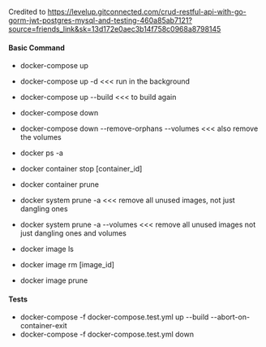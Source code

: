 Credited to https://levelup.gitconnected.com/crud-restful-api-with-go-gorm-jwt-postgres-mysql-and-testing-460a85ab7121?source=friends_link&sk=13d172e0aec3b14f758c0968a8798145

#### Basic Command

- docker-compose up
- docker-compose up -d <<< run in the background
- docker-compose up --build <<< to build again
- docker-compose down
- docker-compose down --remove-orphans --volumes <<< also remove the volumes

- docker ps -a
- docker container stop [container_id]
- docker container prune
- docker system prune -a <<< remove all unused images, not just dangling ones
- docker system prune -a --volumes <<< remove all unused images not just dangling ones and volumes

- docker image ls
- docker image rm [image_id]
- docker image prune

#### Tests

- docker-compose -f docker-compose.test.yml up --build --abort-on-container-exit
- docker-compose -f docker-compose.test.yml down

